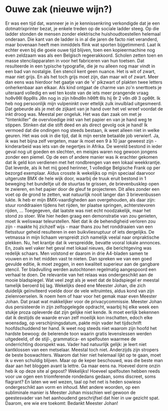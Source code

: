 # Ouwe zak (nieuwe wijn?)

Er was een tijd dat, wanneer je in je kennissenkring verkondigde dat je een dotmatrixprinter bezat, je enkele treden op de sociale ladder steeg. Op die ladder stonden de mensen zonder elektrische huishoudtoestellen helemaal onderaan. Die kant van de ladder is in al die jaren de facto niet veranderd, maar bovenaan heeft men inmiddels flink wat sporten bijgetimmerd.
Laat ik echter even bij die goeie ouwe tijd blijven, toen een kopieermachine nog even zeldzaam was als een Belgisch regeerakkoord. Scholen zetten toen en masse stencilapparaten in voor het fabriceren van hun toetsen. Dat resulteerde in een typische typografie, die je nu alleen nog maar vindt in een bad van nostalgie.
Een stencil kent geen nuance. Het is wit of zwart, maar niet grijs. En als het toch grijs moet zijn, dan maar wit of zwart. Meer dan eens was hierdoor het gaatje van de 'e' pikzwart of plakten twee letters onherkenbaar aan elkaar. Als kind ontgaat de charme van zo'n snerttoets je uiteraard volledig en wel ten koste van de iets meer prangende vraag hoθvθθl θppθls Jθn nog in zijn hθndθn hθθft θls hij θr 2 vθn dθ 3 opθθt.
Ik heb nog persoonlijk mijn vulpeninkt over ettelijk zulk invulblad uitgesmeerd. Dat gebeurde als je met de zijkant van je hand over het vel wreef voordat de inkt droog was. Meestal per ongeluk. Het was dan zaak om met je "tintenkiller" de overvloedige inkt van het papier en van je hand weg te stippen. Stinken dat die stift deed en als direct gevolg ook je hand! Ik vermoed dat die ondingen nog steeds bestaan, ik weet alleen niet in welke geuren.
Het was ook in die tijd, dat ik mijn eerste betaalde job verwierf. Ja, ik was het bijna zelf vergeten, maar ik moet een 9 à 10 jaar geweest zijn - kinderarbeid was iets van de negertjes in Afrika. De wereld bestond in ieder geval nog uit goeden en slechten, en meisjes waren nog gewoon jongens zonder een piemel.
Op de een of andere manier was ik erachter gekomen dat ik geld kon verdienen met het rondbrengen van een lokaal weekkrantje. Dat leverde, als ik het mij goed herinner, 1 volledige Belgische Frank op per bezorgd exemplaar. Aldus crosste ik wekelijks op mijn speciaal daarvoor uitgeruste BMX de hele wijk door, waarbij de truuk eruit bestond in 1 beweging het bundeltje uit de stuurtas te grissen, de brievenbusklep open te zwieren, en het papier door de gleuf te projecteren. Dit alles zonder een voet op de grond te zetten, wat natuurlijk nooit langer dan 3 brievenbussen lukte. Ik heb er mijn BMX-vaardigheden aan overgehouden, als daar zijn: stuur ronddraaien tijdens het rijden, ter plaatse springen, achterstevoren rijden, ...
Toegegeven, dat laatste was niet echt noodzakelijk, maar het stond zo stoer. Wie hier heden graag een demonstratie van zou genieten, moet ik weliswaar teleurstellen. Niet dat ik de behendigheid verloren zou zijn - maakte hij zichzelf wijs - maar thans zou het ronddraaien van een fietsstuur geheid resulteren in een buikvliesruptuur of iets dergelijks. De vetmassa in mijn lichaam verspreidt zich namelijk veelal naar onpraktische plekken.
Nu, het krantje dat ik verspreidde, bevatte vooral lokale annonces. En, zoals wel vaker het geval met lokaal nieuws, die berichtgeving was redelijk schaars. Men volstond er daarom in drie A4-bladen samen te vouwen en in het midden vast te nieten. Dan spreken we van een goed gevulde editie, ik moet zeggen, in een kwaliteit superieur aan de gangbare stencil.
Ter bladvulling werden autochtonen regelmatig aangespoord een verhaal te doen. De relevantie van het relaas was ondergeschikt aan de mooie bladspiegel. Wat veel zegt als je weet dat de bladspiegel er meestal tamelijk beroerd bij lag.
Wekelijks deed ene Meester Johan, die zich duidelijk geïnviteerd voelde door de vele witruimtes, aldus kond van zijn zielenroerselen. Ik noem hem of haar voor het gemak maar even Meester Johan. Dat praat wat makkelijker voor de privacycommissie.
Meester Johan dus persisteerde in zijn zelfopgelegde opdracht, waarbij hij elke week een stukje proza opleverde dat zijn gelijke niet kende. Ik moet eerlijk bekennen dat ik destijds de waarde ervan zelf moeilijk kon inschatten, edoch elke woensdag, op verschijningsdatum, pakte mijn vader het tijdschrift hoofdschuddend ter hand. Ik weet nog steeds niet waarom zijn hoofd het hardste bewoog: de belerende toon waarin gratis levenslessen werden uitgedeeld, of de stijl-, grammatica- en spelfouten waarmee de onderrichting doorspekt was.
Vader had natuurlijk gelijk: je leert niet kantklossen van een metselaar. Meestal toch niet. Anderzijds zijn stropers de beste boswachters. Waarom dat hier niet helemaal lijkt op te gaan, moet ik u even schuldig blijven.
Maar op de keper beschouwd, was die beste man daar aan het bloggen avant la lettre. Ga maar eens na. Hoeveel dorre onzin heb ik op deze site al gepost? Wekelijks! Hoeveel spelfouten hebben reeds voor uw ogen een triomferende rondedans gedaan, soms discreet, soms flagrant? En laten we wel wezen, taal op het net is heden sowieso ondergeschikt aan vorm en inhoud.
Met andere woorden, op een subliminale manier is Meester Johan misschien wel gewoon de geestesvader van het aanhoudend geschrijfsel dat hier in uw gezicht spat.
Daarom, ere wie ere toekomt: Bedankt Meester Johan!